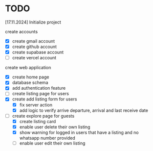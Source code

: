 # TODO

[17.11.2024] Initialize project

create accounts

- [x] create gmail account
- [x] create github account
- [x] create supabase account
- [ ] create vercel account

create web application

- [x] create home page
- [x] database schema
- [x] add authentication feature
- [ ] create listing page for users
- [x] create add listing form for users
  - [x] fix server action
  - [x] add logic to verify arrive departure, arrival and last receive date
- [ ] create explore page for guests
  - [x] create listing card
  - [x] enable user delete their own listing
  - [x] show warning for logged in users that have a listing and no whatsapp number provided
  - [ ] enable user edit their own listing

